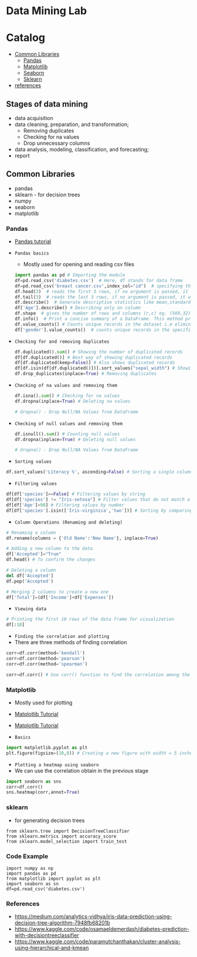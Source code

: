 Data Mining Lab
===========================

# Catalog
* [Common Libraries](#common-libraries)
	* [Pandas](#pandas)
	* [Matplotlib](#matplotlib)
	* [Seaborn](#seaborn)
	* [Sklearn](#sklearn)
* [references](#references)


## Stages of data mining
* data acquisition
* data cleaning, preparation, and transformation;
	* Removing duplicates
	* Checking for na values 
	* Drop unnecessary columns
* data analysis, modeling, classification, and forecasting;
* report


## Common Libraries
* pandas
* sklearn - for decision trees
* numpy
* seaborn
* matplotlib


### Pandas
* [Pandas tutorial](https://www.digitalocean.com/community/tutorials/python-pandas-module-tutorial)

* `Pandas basics`
	* Mostly used for opening and reading csv files
	```python
	import pandas as pd # Importing the module
	df=pd.read_csv('diabetes.csv')  # Here, df stands for data frame
	df=pd.read_csv('breast cancer.csv',index_col="id")  # specifying the primary key
	df.head(3)  # reads the first 3 rows, if no argument is passed, it will print the first 5 rows
	df.tail(3)  # reads the last 3 rows, if no argument is passed, it will print the last 5 rows
	df.describe()  # Generate descriptive statistics like mean,standard_deviation,count,25%,75% etc
	df['Age'].describe() # Describing only on column
	df.shape  # gives the number of rows and columns (r,c) eg. (569,32)
	df.info()  # Print a concise summary of a DataFrame. This method prints information about a DataFrame including the index dtype and columns, non-null values and memory usage 
	df.value_counts() # Counts unique records in the dataset i.e eliminates duplicates then counts
	df['gender'].value_counts()  # counts unique records in the specified column (removes duplicates then counts the records. It also gives count for each occurence e.g Male : 80 ,Female :90)
	```

* `Checking for and removing duplicates`
	```python
	df.duplicated().sum() # Showing the number of duplicated records
	df[df.duplicated()] # Best way of showing duplicated records
	df[df.duplicated(keep=False)] # Also shows duplicated records
	df[df.isin(df[df.duplicated()])].sort_values("sepal_width") # Showing the duplicated records
	df.drop_duplicates(inplace=True) # Removing duplicates
	```

* `Checking of na values and removing them`
	```python
	df.isna().sum() # Checking for na values
	df.dropna(inplace=True) # Deleting na values

	# dropna() - Drop Null/NA Values from DataFrame
	```

* `Checking of null values and removing them`
	```python
	df.isnull().sum() # Counting null values
	df.dropna(inplace=True) # Deleting null values

	# dropna() - Drop Null/NA Values from DataFrame
	```
	
* `Sorting values`
```python
df.sort_values('Literacy %', ascending=False) # Sorting a single column in ascending order
```

* `Filtering values`
```python
df[df['species']==False] # Filtering values by string
df[df['species'] != "Iris-setosa"] # Filter values that do not match a certain criteria
df[df['Age']>90] # Filtering values by number
df[df['species'].isin(['Iris-virginica','two'])] # Sorting by comparing to a list of values i.e similar to if item in ['one','two']
```

* `Column Operations (Renaming and deleting)`
```python
# Renaming a column
df.rename(columns = {'Old Name':'New Name'}, inplace=True)

# Adding a new column to the data
df['Accepted']="True"
df.head() # To confirm the changes

# Deleting a column
del df['Accepted']
df.pop('Accepted')

# Merging 2 columns to create a new one
df['Total']=(df['Income']+df['Expenses'])
```

* `Viewing data`
```python
# Printing the first 10 rows of the data frame for visualization
df[:10]
```


* `Finding the correlation and plotting`
* There are three methods of finding correlation

```python
corr=df.corr(method='kendall')
corr=df.corr(method='pearson')
corr=df.corr(method='spearman')

corr=df.corr() # Use corr() function to find the correlation among the columns in the Dataframe using the ‘Pearson’ method. 
```



### Matplotlib
* Mostly used for plotting
* [Matplotlib Tutorial](https://matplotlib.org/stable/tutorials/introductory/pyplot.html)
* [Matplotlib Tutorial](https://www.geeksforgeeks.org/matplotlib-tutorial/)

* `Basics`
```python
import matplotlib.pyplot as plt
plt.figure(figsize=(10,8)) # Creating a new figure with width = 5 inches and height = 4 inches
```

* `Plotting a heatmap using seaborn`
* We can use the correlation obtain in the previous stage
```python
import seaborn as sns
corr=df.corr()
sns.heatmap(corr,annot=True)
```

### sklearn
* for generating decision trees
```
from sklearn.tree import DecisionTreeClassifier
from sklearn.metrics import accuracy_score
from sklearn.model_selection import train_test
```



### Code Example
```
import numpy as np
import pandas as pd
from matplotlib import pyplot as plt
import seaborn as sn
df=pd.read_csv('diabetes.csv')
```

### References
- https://medium.com/analytics-vidhya/iris-data-prediction-using-decision-tree-algorithm-7948fb68201b
- https://www.kaggle.com/code/osamaeldemerdash/diabetes-prediction-with-decisiontreeclassifier
- https://www.kaggle.com/code/paramutchanthakan/cluster-analysis-using-hierarchical-and-kmean